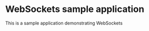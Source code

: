 WebSockets sample application
=============================

This is a sample application demonstrating WebSockets
